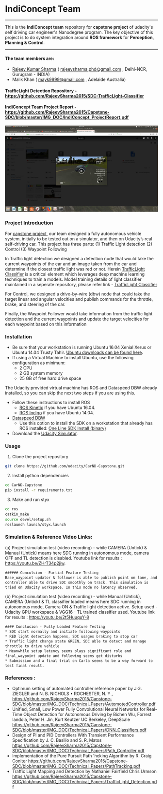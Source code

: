 # IndiConcept Team

---

This is the **IndiConcept team** repository for **capstone project** of udacity's self driving car engineer's Nanodegree program. The key objective of this project is to do system integration around **ROS framework** for **Perception, Planning & Control**. 

[//]: # (References)
[capstone project]: https://github.com/RajeevSharma2015/Capstone-SDC
[Rajeev Kumar Sharma]: https://www.projectmanagement.com/profile/RajeevSharma1
[RajeevMachine-Setup]: ./imgs/RajeevMachine-Setup.jpg
[TrafficLight Classifier]: https://github.com/RajeevSharma2015/SDC-TrafficLight-Classifier

---


#### The team members are:

 * [Rajeev Kumar Sharma] ( rajeevsharma.phd@gmail.com , Delhi-NCR, Gurugram - INDIA)
 * Malik Khan ( mayk9999@gmail.com , Adelaide Australia)
 
 
#### TrafficLight Detection Repository - https://github.com/RajeevSharma2015/SDC-TrafficLight-Classifier

#### IndiConcept Team Project Report - https://github.com/RajeevSharma2015/Capstone-SDC/blob/master/IMG_DOC/IndiConcept_ProjectReport.pdf



[![Watch the video](https://github.com/RajeevSharma2015/SDC-TrafficLight-Classifier/blob/master/imgs/Demo-video.jpg)](https://drive.google.com/file/d/1Du3cXVXHL_ID5WRZXZHLBlgcwzkiq7bc/view?usp=sharing)



### Project Introduction
For [capstone project], our team designed a fully autonomous vehicle system, initially to be tested out on a simulator, and then on Udacity’s real self-driving car. This project has three parts: 
(1) Traffic Light detection 
(2) Control 
(3) Waypoint Following

In Traffic light detection we designed a detection node that would take the current waypoints of the car and an image taken from the car and determine if the closest traffic light was red or not. Herein [TrafficLight Classifier] is a critical element which leverages deep machine learning techniques to train a models. Model training details of light classifier maintained in a seperate repository, please refer link - [TrafficLight Classifier] 

For Control, we designed a drive-by-wire (dbw) node that could take the target linear and angular velocities and publish commands for the throttle, brake, and steering of the car. 

Finally, the Waypoint Follower would take information from the traffic light detection and the current waypoints and update the target velocities for each waypoint based on this information

### Installation 
* Be sure that your workstation is running Ubuntu 16.04 Xenial Xerus or Ubuntu 14.04 Trusty Tahir. [Ubuntu downloads can be found here](https://www.ubuntu.com/download/desktop).
* If using a Virtual Machine to install Ubuntu, use the following configuration as minimum:
  * 2 CPU
  * 2 GB system memory
  * 25 GB of free hard drive space

The Udacity provided virtual machine has ROS and Dataspeed DBW already installed, so you can skip the next two steps if you are using this.

* Follow these instructions to install ROS
  * [ROS Kinetic](http://wiki.ros.org/kinetic/Installation/Ubuntu) if you have Ubuntu 16.04.
  * [ROS Indigo](http://wiki.ros.org/indigo/Installation/Ubuntu) if you have Ubuntu 14.04.
* [Dataspeed DBW](https://bitbucket.org/DataspeedInc/dbw_mkz_ros)
  * Use this option to install the SDK on a workstation that already has ROS installed: [One Line SDK Install (binary)](https://bitbucket.org/DataspeedInc/dbw_mkz_ros/src/81e63fcc335d7b64139d7482017d6a97b405e250/ROS_SETUP.md?fileviewer=file-view-default)
* Download the [Udacity Simulator](https://github.com/udacity/CarND-Capstone/releases/tag/v1.2).

### Usage
1. Clone the project repository
```bash
git clone https://github.com/udacity/CarND-Capstone.git
```
2. Install python dependencies
```bash
cd CarND-Capstone
pip install -r requirements.txt
```
3. Make and run styx
```bash
cd ros
catkin_make
source devel/setup.sh
roslaunch launch/styx.launch
```

### Simulation & Reference Video Links: 
(a) Project simulation test (video recording) - while CAMERA (Untick) & Manual (Untick) means here SDC running in autonomous mode, camera OFF and TL detection is disabled. Youtube link for results :  https://youtu.be/ZHrT34p2jiw.
    
    ###### Conculsion - Partial Feature Testing 
    Base_waypoint updator & follower is able to publish point on lane, and controller able to drive SDC smoothly on track. This simulation is tried on Udacity workspace. In this mode no latency observed. 
   
(b) Project simulation test (video recording) - while Manual (Untick), CAMERA (Untick) & TL classifier loaded means here SDC running in autonomous mode, Camera ON & Traffic light detection active. Setup used - Udacity GPU workspace & VGG16 - TL trained classifier used. Youtube link for results : https://youtu.be/2t5HuuquY-8
    
    #### Conclusion - Fully Loaded Feature Testing
    * SDC start normally and initiate following waypoints
    * RED light detection happens, SDC usages braking to stop car
    * Traffic light change state GREEN, SDC able to detect and manage throttle to drive vehicle
    * Meanwhile setup latency seems plays significant role and final_waypoint update and following seems get disturbs
    * Submission and a final trial on Carla seems to be a way forward to test final result.


### References :
* Optimum setting of automated controller reference paper by J.G. ZIEGLER and N. B. NICHOLS • ROCHESTER, N. Y , https://github.com/RajeevSharma2015/Capstone-SDC/blob/master/IMG_DOC/Technical_Papers/AutomotedController.pdf
* Unified, Small, Low Power Fully Convolutional Neural Networks for Real-Time Object Detection for Autonomous Driving by Bichen Wu, Forrest Iandola, Peter H. Jin, Kurt Keutzer UC Berkeley, DeepScale https://github.com/RajeevSharma2015/Capstone-SDC/blob/master/IMG_DOC/Technical_Papers/DNN_Classifiers.pdf
* Design of PI and PID Controllers With Transient Performance Specification by J. C. Basilio and S. R. Matos https://github.com/RajeevSharma2015/Capstone-SDC/blob/master/IMG_DOC/Technical_Papers/Path_Controller.pdf
* Implementation of the Pure Pursuit Path 'hcking Algorithm by R. Craig Conlter https://github.com/RajeevSharma2015/Capstone-SDC/blob/master/IMG_DOC/Technical_Papers/PathTracking.pdf
* Traffic Light Mapping and Detection by Nathaniel Fairfield Chris Urmson https://github.com/RajeevSharma2015/Capstone-SDC/blob/master/IMG_DOC/Technical_Papers/TrafficLight_Detection.pdf
